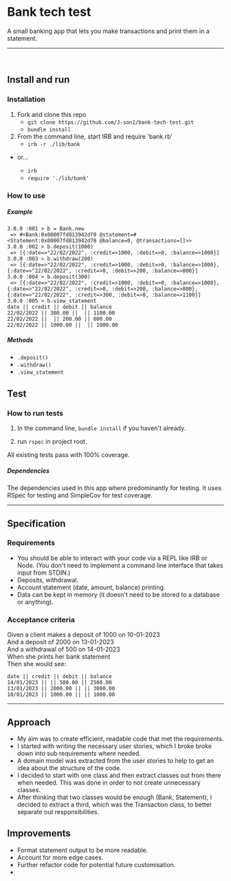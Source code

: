 # Bank tech test

A small banking app that lets you make transactions and print them in a statement.

---
<br>

## Install and run

### Installation

1. Fork and clone this repo
    - `git clone https://github.com/J-son1/bank-tech-test.git`
    - `bundle install`
1. From the command line, start IRB and require 'bank.rb'
    - `irb -r ./lib/bank`

- or...

  - `irb`
  - `require './lib/bank'`

### How to use

##### Example
```irb
3.0.0 :001 > b = Bank.new
 => #<Bank:0x00007fd813942df0 @statement=#<Statement:0x00007fd813942d78 @balance=0, @transactions=[]>> 
3.0.0 :002 > b.deposit(1000)
 => [{:date=>"22/02/2022", :credit=>1000, :debit=>0, :balance=>1000}] 
3.0.0 :003 > b.withdraw(200)
 => [{:date=>"22/02/2022", :credit=>1000, :debit=>0, :balance=>1000}, {:date=>"22/02/2022", :credit=>0, :debit=>200, :balance=>800}] 
3.0.0 :004 > b.deposit(300)
 => [{:date=>"22/02/2022", :credit=>1000, :debit=>0, :balance=>1000}, {:date=>"22/02/2022", :credit=>0, :debit=>200, :balance=>800}, {:date=>"22/02/2022", :credit=>300, :debit=>0, :balance=>1100}] 
3.0.0 :005 > b.view_statement
date || credit || debit || balance
22/02/2022 || 300.00 ||  || 1100.00
22/02/2022 ||  || 200.00 || 800.00
22/02/2022 || 1000.00 ||  || 1000.00
```

##### Methods

- `.deposit()`
- `.withdraw()`
- `.view_statement`

## Test

### How to run tests

1. In the command line, `bundle install` if you haven't already.

1. run `rspec` in project root.

All existing tests pass with 100% coverage.

##### Dependencies

The dependencies used in this app where predominantly for testing.
It uses RSpec for testing and SimpleCov for test coverage.

---

## Specification

### Requirements

- You should be able to interact with your code via a REPL like IRB or Node. (You don't need to implement a command line interface that takes input from STDIN.)
- Deposits, withdrawal.
- Account statement (date, amount, balance) printing.
- Data can be kept in memory (it doesn't need to be stored to a database or anything).

### Acceptance criteria

Given a client makes a deposit of 1000 on 10-01-2023<br>
And a deposit of 2000 on 13-01-2023<br>
And a withdrawal of 500 on 14-01-2023<br>
When she prints her bank statement<br>
Then she would see:

```
date || credit || debit || balance
14/01/2023 || || 500.00 || 2500.00
13/01/2023 || 2000.00 || || 3000.00
10/01/2023 || 1000.00 || || 1000.00
```

---

## Approach

- My aim was to create efficient, readable code that met the requirements.
- I started with writing the necessary user stories, which I broke broke down into sub requirements where needed.
- A domain model was extracted from the user stories to help to get an idea about the structure of the code.
- I decided to start with one class and then extract classes out from there when needed. This was done in order to not create unnecessary classes.
- After thinking that two classes would be enough (Bank, Statement), I decided to extract a third, which was the Transaction class, to better separate out responsibilities.

## Improvements

- Format statement output to be more readable.
- Account for more edge cases.
- Further refactor code for potential future customisation.
- 
